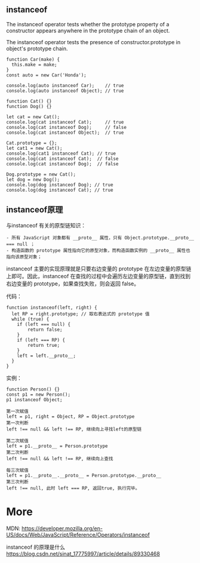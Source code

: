 ## instanceof

The instanceof operator tests whether the prototype property of a constructor appears anywhere in the prototype chain of an object.

The instanceof operator tests the presence of constructor.prototype in object's prototype chain.

```
function Car(make) {
  this.make = make;
}
const auto = new Car('Honda');

console.log(auto instanceof Car);    // true
console.log(auto instanceof Object); // true
```

```
function Cat() {}
function Dog() {}

let cat = new Cat();
console.log(cat instanceof Cat);     // true
console.log(cat instanceof Dog);     // false
console.log(cat instanceof Object);  // true

Cat.prototype = {};
let cat1 = new Cat();
console.log(cat1 instanceof Cat); // true
console.log(cat instanceof Cat);  // false
console.log(cat instanceof Dog);  // false

Dog.prototype = new	Cat();
let dog = new Dog();
console.log(dog instanceof Dog); // true
console.log(dog instanceof Cat); // true
```

## instanceof原理

与instanceof 有关的原型链知识：
```
- 所有 JavaScript 对象都有 __proto__ 属性，只有 Object.prototype.__proto__ === null ；
- 构造函数的 prototype 属性指向它的原型对象，而构造函数实例的 __proto__ 属性也指向该原型对象；
```

instanceof 主要的实现原理就是只要右边变量的 prototype 在左边变量的原型链上即可。因此，instanceof 在查找的过程中会遍历左边变量的原型链，直到找到右边变量的 prototype，如果查找失败，则会返回 false。

代码：
```
function instanceof(left, right) { 
  let RP = right.prototype; // 取右表达式的 prototype 值
  while (true) {
  	if (left === null) {
        return false;	
    }
    if (left === RP) {
        return true;	
    }  
    left = left.__proto__; 
  }
}
```

实例：
```
function Person() {}
const p1 = new Person();
p1 instanceof Object;

第一次赋值
left = p1, right = Object, RP = Object.prototype
第一次判断
left !== null && left !== RP, 继续向上寻找left的原型链

第二次赋值
left = p1.__proto__ = Person.prototype
第二次判断
left !== null && left !== RP, 继续向上查找

每三次赋值
left = p1.__proto__.__proto__ = Person.prototype.__proto__
第三次判断
left !== null, 此时 left === RP, 返回true, 执行完毕。
 ```

# More

MDN:
https://developer.mozilla.org/en-US/docs/Web/JavaScript/Reference/Operators/instanceof

instanceof 的原理是什么
https://blog.csdn.net/sinat_17775997/article/details/89330468